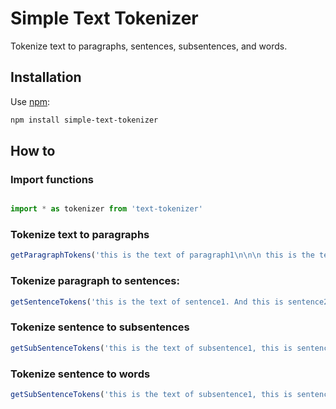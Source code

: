 # Simple Text Tokenizer

Tokenize text to paragraphs, sentences, subsentences, and words.

## Installation

Use [npm](http://npmjs.org):

```bash
npm install simple-text-tokenizer
```

## How to

### Import functions
```js

import * as tokenizer from 'text-tokenizer'
```

### Tokenize text to paragraphs

```js
getParagraphTokens('this is the text of paragraph1\n\n\n this is the text of paragraph1\n');
```

### Tokenize paragraph to sentences:

```js
getSentenceTokens('this is the text of sentence1. And this is sentence2!');
```

### Tokenize sentence to subsentences 
```js
getSubSentenceTokens('this is the text of subsentence1, this is sentence2; and this is the 3rd one!');
```

### Tokenize sentence to words 
```js
getSubSentenceTokens('this is the text of subsentence1, this is sentence2; and this is the 3rd one!');
```

